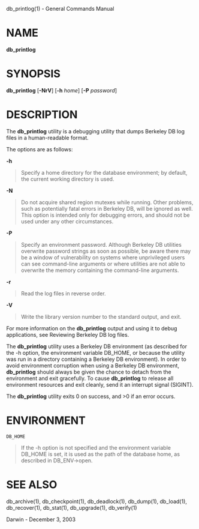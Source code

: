 db\_printlog(1) - General Commands Manual

# NAME

**db\_printlog**

# SYNOPSIS

**db\_printlog**
\[**-NrV**]
\[**-h**&nbsp;*home*]
\[**-P**&nbsp;*password*]

# DESCRIPTION

The
**db\_printlog**
utility is a debugging utility that dumps Berkeley DB log files in a human-readable format.

The options are as follows:

**-h**

> Specify a home directory for the database environment; by default, the current working directory is used.

**-N**

> Do not acquire shared region mutexes while running. Other problems, such as potentially fatal errors in Berkeley DB, will be ignored as well. This option is intended only for debugging errors, and should not be used under any other circumstances.

**-P**

> Specify an environment password. Although Berkeley DB utilities overwrite password strings as soon as possible, be aware there may be a window of vulnerability on systems where unprivileged users can see command-line arguments or where utilities are not able to overwrite the memory containing the command-line arguments.

**-r**

> Read the log files in reverse order.

**-V**

> Write the library version number to the standard output, and exit.

For more information on the
**db\_printlog**
output and using it to debug applications, see Reviewing Berkeley DB log files.

The
**db\_printlog**
utility uses a Berkeley DB environment (as described for the -h option, the environment variable DB\_HOME, or because the utility was run in a directory containing a Berkeley DB environment). In order to avoid environment corruption when using a Berkeley DB environment,
**db\_printlog**
should always be given the chance to detach from the environment and exit gracefully. To cause
**db\_printlog**
to release all environment resources and exit cleanly, send it an interrupt signal (SIGINT).

The
**db\_printlog**
utility exits 0 on success, and &gt;0 if an error occurs.

# ENVIRONMENT

`DB_HOME`

> If the -h option is not specified and the environment variable DB\_HOME is set, it is used as the path of the database home, as described in DB\_ENV-&gt;open.

# SEE ALSO

db\_archive(1),
db\_checkpoint(1),
db\_deadlock(1),
db\_dump(1),
db\_load(1),
db\_recover(1),
db\_stat(1),
db\_upgrade(1),
db\_verify(1)

Darwin - December 3, 2003

